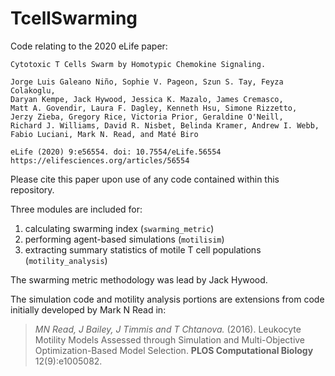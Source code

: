 # TcellSwarming

Code relating to the 2020 eLife paper:

```
Cytotoxic T Cells Swarm by Homotypic Chemokine Signaling. 

Jorge Luis Galeano Niño, Sophie V. Pageon, Szun S. Tay, Feyza Colakoglu, 
Daryan Kempe, Jack Hywood, Jessica K. Mazalo, James Cremasco, 
Matt A. Govendir, Laura F. Dagley, Kenneth Hsu, Simone Rizzetto, 
Jerzy Zieba, Gregory Rice, Victoria Prior, Geraldine O'Neill, 
Richard J. Williams, David R. Nisbet, Belinda Kramer, Andrew I. Webb, 
Fabio Luciani, Mark N. Read, and Maté Biro

eLife (2020) 9:e56554. doi: 10.7554/eLife.56554
https://elifesciences.org/articles/56554
```

Please cite this paper upon use of any code contained within this repository. 

Three modules are included for:

1. calculating swarming index (`swarming_metric`)
2. performing agent-based simulations (`motilisim`)
3. extracting summary statistics of motile T cell populations (`motility_analysis`)

The swarming metric methodology was lead by Jack Hywood.

The simulation code and motility analysis portions are extensions from code initially developed by Mark N Read in:

> *MN Read, J Bailey, J Timmis and T Chtanova.* (2016). Leukocyte Motility Models Assessed through Simulation and Multi-Objective Optimization-Based Model Selection. **PLOS Computational Biology** 12(9):e1005082.
